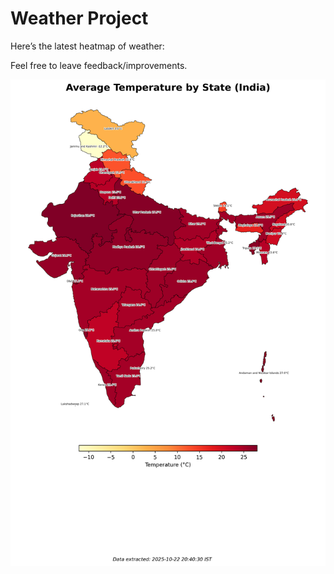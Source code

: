# Weather Project

Here’s the latest heatmap of weather:

Feel free to leave feedback/improvements.

![India Heatmap](docs/assets/india_heatmap.png?v=F8F3E9)
